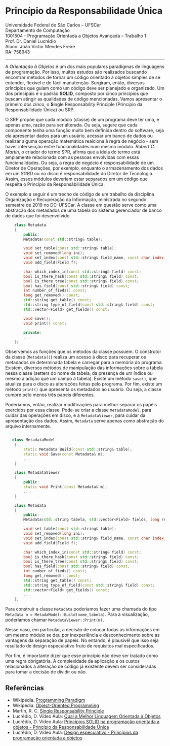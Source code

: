 # Princípio da Responsabilidade Única

Universidade Federal de São Carlos – UFSCar \
Departamento de Computação \
1001504 - Programação Orientada a Objetos Avançada – Trabalho 1 \
Prof. Dr. Daniel Lucrédio \
Aluno: João Victor Mendes Freire \
RA: 758943 

---

A *Orientação à Objetos* é um dos mais populares paradigmas de linguagens de programação. Por isso, muitos estudos são realizados buscando encontrar métodos de tornar um código orientado à objetos simples de se entender, flexível e de fácil manutenção. Surgiram, então, diversos príncipios que guiam como um código deve ser planejado e organizado. Um dos principais é o padrão **SOLID**, composto por cinco princípios que buscam atingir as qualidades de código mencionadas. Vamos apresentar o primeiro dos cinco, o **S**ingle Responsability Principle (Princípio da Responsabilidade Única) ou SRP.

O SRP propõe que cada módulo (classe) de um programa deve ter uma, e apenas uma, razão para ser alterada. Ou seja, sugere que cada componente tenha uma função muito bem definida dentro do software, seja ela apresentar dados para um usuário, acessar um banco de dados ou realizar alguma operação matemática realciona à regra de negócio - sem haver intersecção entre funcionalidades num mesmo módulo. *Robert C. Martin*, o criador do termo SPR, afirma que a ideia do termo está amplamente relacionada com as pessoas envolvidas com essas funcionalidades. Ou seja, a regra de negócio é responsabilidade de um Diretor de Operações, por exemplo, enquanto o armazenamento dos dados em um *SGBD* ou no disco é responsabilidade do Diretor de Tecnologia. Assim, esses módulos deveriam estar separados em um código que respeita o Princípio da Responsábilidade Única.

O exemplo a seguir é um trecho de código de um trabalho da disciplina Organização e Recuperação da Informação, ministrada no segundo semestre de 2019 no DC-UFSCar. A classe em questão serve como uma abstração dos metadados de uma tabela do sistema gerenciador de banco de dados que foi desenvolvido.

```cpp
    class Metadata
    {
        public:
        Metadata(const std::string& table);

        void set_table(const std::string& table);
        void set_removed(long ini);
        void set_index(const std::string& field_name, const char index_type);
        void add_field(Field f);

        char which_index_in(const std::string& field) const;
        bool is_there_hash(const std::string& field) const;
        bool is_there_tree(const std::string& field) const;
        bool has_field(const std::string& field) const;
        int number_of_fieds() const;
        long get_removed() const;
        std::string get_table() const;
        std::string type_of_field(const std::string& field) const;
        std::vector<Field> get_fields() const;

        void save();
        void print() const;

        private:
        ...
    };
```

Observemos as funções que os métodos da classe possuem. O construtor da classe (`Metadata()`) realiza um acesso à disco para recuperar os metadados de determinada tabela e carregar para a memória do programa. Existem, diversos métodos de manipulação das informações sobre a tabela nessa classe (setters do nome da tabela, da presença de um índice ou mesmo a adição que um campo à tabela). Existe um método `save()`, que atualiza para o disco as alterações feitas pelo programa. Por fim, existe um método `print()` que apresenta os metadados ao usuário. Ou seja, a classe cumpre pelo menos três papeis diferentes.

Poderiamos, então, realizar modificações para melhor separar os papéis exercidos por essa classe. Pode-se criar a classe `MetadataModel`, para cuidar das operações em disco, e a `MetadataViewer`, para cuidar da apresentação dos dados. Assim, `Metadata` serve apenas como abstração do arquivo internamente.

```cpp

   class MetadataModel
    {
        static Metadata Build(const std::string& table);
        static void Save(const Metadata& m);
        ...
    }

    class MetadataViewer
    {
        public:
        static void Print(const Metadata& m);
        ...
    }

    class Metadata
    {
        public:
        Metadata(std::string tabela, std::vector<Field> fields, long removed_position, long removed_index);

        void set_table(const std::string& table);
        void set_removed(long ini);
        void set_index(const std::string& field_name, const char index_type);
        void add_field(Field f);

        char which_index_in(const std::string& field) const;
        bool is_there_hash(const std::string& field) const;
        bool is_there_tree(const std::string& field) const;
        bool has_field(const std::string& field) const;
        int number_of_fieds() const;
        long get_removed() const;
        std::string get_table() const;
        std::string type_of_field(const std::string& field) const;
        std::vector<Field> get_fields() const;
        ...
    };
```

Para construir a classe `Metadata` poderiamos fazer uma chamada do tipo `Metadata m = MetadaModel::Build(nome_tabela)`. Para a visualização, poderiamos chamar `MetadataViewer::Print(m)`.

Nesse caso, em particular, a decisão de colocar todas as informações em um mesmo módulo se deu por inexperiência e desconhecimento sobre as vantagens da separação de papéis. No entando, é plausivél que isso seja resultado de design especulativo fruto de requisitos mal especificados.

Por fim, é importante dizer que esse princípio não deve ser tratado como uma regra obrigatória. A complexidade da aplicação e os custos relacionados à alteração de código já existente devem ser consideradas para tomar a decisão de dividir ou não.


## Referências
- Wikipédia. [Programming Paradigm](https://en.wikipedia.org/wiki/Programming_paradigm)
- Wikipédia. [Object-Oriented Programming](https://en.wikipedia.org/wiki/Object-oriented_programming)
- Martin, R. C. [Single Responsability Principle](https://blog.cleancoder.com/uncle-bob/2014/05/08/SingleReponsibilityPrinciple.html) 
- Lucrédio, D. Vídeo Aula: [Qual a Melhor Linguagem Orientada à Objetos](https://www.youtube.com/watch?v=gbgV5jKZfTk&list=PLaPmgS59eMSFYb42BcmYzVcClCh0t-26L&index=1)
- Lucrédio, D. Vídeo Aula: [Princípios SOLID na programação orientada a objetos - Princípio da Responsabilidade Única](https://www.youtube.com/watch?v=wwg-gWTuB1o&list=PLaPmgS59eMSFYb42BcmYzVcClCh0t-26L&index=2)
- Lucrédio, D. Vídeo Aula: [Design especulativo - Princípios da programação orientada a objetos](https://www.youtube.com/watch?v=alwkvSaODHc&list=PLaPmgS59eMSFYb42BcmYzVcClCh0t-26L&index=3)
